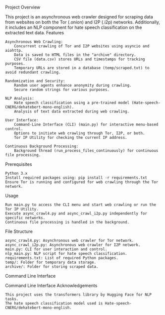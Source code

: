 Project Overview

This project is an asynchronous web crawler designed for scraping data from websites on both the Tor (.onion) and I2P (.i2p) networks. Additionally, it includes an NLP component for hate speech classification on the extracted text data.
Features

    Asynchronous Web Crawling:
        Concurrent crawling of Tor and I2P websites using asyncio and aiohttp.
        Data is saved to HTML files in the "archive" directory.
        CSV file (data.csv) stores URLs and timestamps for tracking purposes.
        Temporary URLs are stored in a database (temp/scraped.txt) to avoid redundant crawling.

    Randomization and Security:
        Random user agents enhance anonymity during crawling.
        Secure random strings for various purposes.

    NLP Analysis:
        Hate speech classification using a pre-trained model (Hate-speech-CNERG/dehatebert-mono-english).
        Analysis of text data extracted during web crawling.

    User Interface:
        Command-Line Interface (CLI) (main.py) for interactive menu-based control.
        Options to initiate web crawling through Tor, I2P, or both.
        Tor IP Utility for checking the current IP address.

    Continuous Background Processing:
        Background thread (run_process_files_continuously) for continuous file processing.

Prerequisites

    Python 3.x
    Install required packages using: pip install -r requirements.txt
    Ensure Tor is running and configured for web crawling through the Tor network.

Usage

    Run main.py to access the CLI menu and start web crawling or run the Tor IP Utility.
    Execute async_crawl4.py and async_crawl_i2p.py independently for specific networks.
    Continuous file processing is handled in the background.

File Structure

    async_crawl4.py: Asynchronous web crawler for Tor network.
    async_crawl_i2p.py: Asynchronous web crawler for I2P network.
    main.py: CLI for user interaction and control.
    nlp_main.py: NLP script for hate speech classification.
    requirements.txt: List of required Python packages.
    temp/: Folder for temporary data storage.
    archive/: Folder for storing scraped data.

Command Line Interface

Command Line Interface
Acknowledgements

    This project uses the transformers library by Hugging Face for NLP tasks.
    The hate speech classification model used is Hate-speech-CNERG/dehatebert-mono-english.
